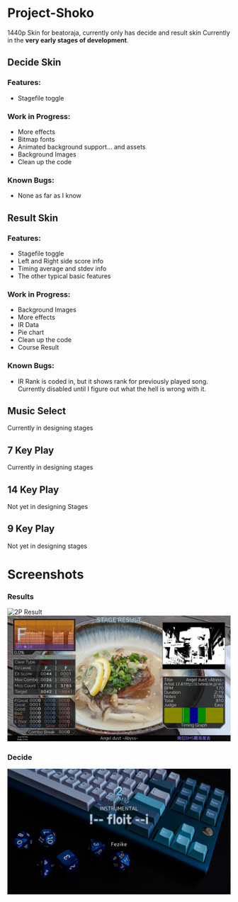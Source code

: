 # Project-Shoko
1440p Skin for beatoraja, currently only has decide and result skin
Currently in the **very early stages of development**.

## Decide Skin
### Features:
* Stagefile toggle

### Work in Progress:
* More effects
* Bitmap fonts
* Animated background support... and assets
* Background Images
* Clean up the code

### Known Bugs:
* None as far as I know

## Result Skin
### Features:
* Stagefile toggle
* Left and Right side score info
* Timing average and stdev info
* The other typical basic features

### Work in Progress:
* Background Images
* More effects
* IR Data
* Pie chart
* Clean up the code
* Course Result

### Known Bugs:
* IR Rank is coded in, but it shows rank for previously played song. Currently disabled until I figure out what the hell is wrong with it.

## Music Select 
Currently in designing stages

## 7 Key Play
Currently in designing stages

## 14 Key Play
Not yet in designing Stages

## 9 Key Play
Not yet in designing stages

# Screenshots
### Results
![2P Result](/screenshots/Result2P.png?raw=true)
![1P Result](/screenshots/Result1P.png?raw=true)
### Decide
![Decide](/screenshots/Decide.png?raw=true)
